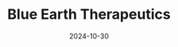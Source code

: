 ---  
layout: startup_page  
title: "Blue Earth Therapeutics"  
id: "blueearththerapeutics.com"  
permalink: "/blueearththerapeuticsblueearththerapeutics.com10302024/"  
website: "https://www.blueearththerapeutics.com"  
funding_round: "Series A"  
funding_amount: "$76.5M"  
investors: "Soleus Capital, Sands Capital Management, Bracco Imaging SpA, Woodline Partners, PBM Capital"  
about: "Blue Earth Therapeutics is a clinical-stage company developing next-generation targeted radiotherapeutics for cancer treatment. Their focus is on PSMA-targeted radioligand therapies for prostate cancer, aiming to improve patient outcomes by delivering high radiation doses to tumors while preserving normal organ safety. The company is advancing its clinical-stage PSMA-targeted radioligand therapies."  
markets: "Biotechnology, Oncology, Radiopharmaceuticals"  
hq: "Oxford, Oxfordshire, United Kingdom"  
founded_year: "2021"  
linkedin: "https://uk.linkedin.com/company/blue-earth-therapeutics"  
twitter: ""  
instagram: ""  
facebook: ""  
crunchbase: "https://www.crunchbase.com/organization/blue-earth-therapeutics"  
pitchbook: "https://pitchbook.com/profiles/company/111158-47"  

date_display: "30-Oct-2024"  
date: "2024-10-30"

# SEO Optimization  
meta_title: "Blue Earth Therapeutics - Series A Funding ($76.5M)"  
meta_description: "Blue Earth Therapeutics, Blue Earth Therapeutics is a clinical-stage company developing next-generation targeted radiotherapeutics for cancer treatment. Their focus is on PSMA..."  
meta_keywords: "Blue Earth Therapeutics, Biotechnology, Oncology, Radiopharmaceuticals, Series A funding"  
canonical_url: "https://startup.projectstartups.com/blueearththerapeuticsblueearththerapeutics.com10302024/"  
---